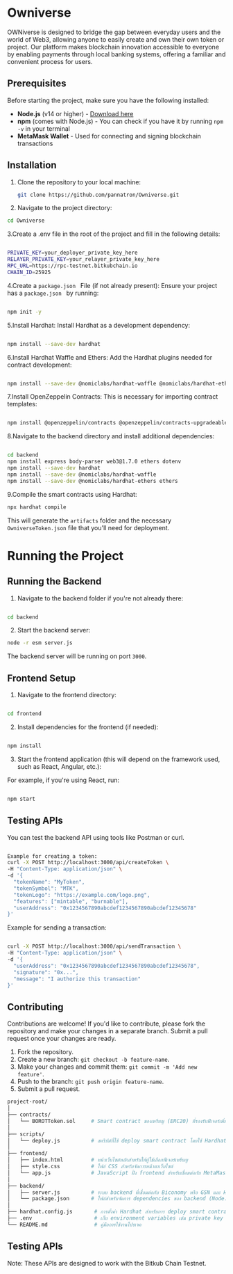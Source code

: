 # Owniverse

OWNiverse is designed to bridge the gap between everyday users and the world of Web3, allowing anyone to easily create and own their own token or project. Our platform makes blockchain innovation accessible to everyone by enabling payments through local banking systems, offering a familiar and convenient process for users.

## Prerequisites

Before starting the project, make sure you have the following installed:

- **Node.js** (v14 or higher) - [Download here](https://nodejs.org/)
- **npm** (comes with Node.js) - You can check if you have it by running `npm -v` in your terminal
- **MetaMask Wallet** - Used for connecting and signing blockchain transactions

## Installation

1. Clone the repository to your local machine:

   ```bash
   git clone https://github.com/pannatron/Owniverse.git

2. Navigate to the project directory:
```bash
cd Owniverse
```
3.Create a .env file in the root of the project and fill in the following details:
```bash

PRIVATE_KEY=your_deployer_private_key_here
RELAYER_PRIVATE_KEY=your_relayer_private_key_here
RPC_URL=https://rpc-testnet.bitkubchain.io
CHAIN_ID=25925
```
4.Create a  `package.json ` File (if not already present): Ensure your project has a  `package.json ` by running:
```bash

npm init -y
```
5.Install Hardhat: Install Hardhat as a development dependency:
```bash

npm install --save-dev hardhat
```
6.Install Hardhat Waffle and Ethers: Add the Hardhat plugins needed for contract development:
```bash

npm install --save-dev @nomiclabs/hardhat-waffle @nomiclabs/hardhat-ethers ethers
```
7.Install OpenZeppelin Contracts: This is necessary for importing contract templates:
```bash

npm install @openzeppelin/contracts @openzeppelin/contracts-upgradeable

```
8.Navigate to the backend directory and install additional dependencies:
```bash

cd backend
npm install express body-parser web3@1.7.0 ethers dotenv
npm install --save-dev hardhat
npm install --save-dev @nomiclabs/hardhat-waffle
npm install --save-dev @nomiclabs/hardhat-ethers ethers

```

9.Compile the smart contracts using Hardhat:

```bash
npx hardhat compile

```
This will generate the `artifacts` folder and the necessary `OwniverseToken.json` file that you'll need for deployment.



# Running the Project
## Running the Backend
1. Navigate to the backend folder if you're not already there:
```bash

cd backend
```
2. Start the backend server:
```bash
node -r esm server.js
```

The backend server will be running on port `3000`.


## Frontend Setup
1. Navigate to the frontend directory:
```bash

cd frontend
```
2. Install dependencies for the frontend (if needed):
```bash

npm install
```
3. Start the frontend application (this will depend on the framework used, such as React, Angular, etc.):

For example, if you're using React, run:
```bash

npm start
```

## Testing APIs
You can test the backend API using tools like Postman or curl.
```bash

Example for creating a token:
curl -X POST http://localhost:3000/api/createToken \
-H "Content-Type: application/json" \
-d '{
  "tokenName": "MyToken",
  "tokenSymbol": "MTK",
  "tokenLogo": "https://example.com/logo.png",
  "features": ["mintable", "burnable"],
  "userAddress": "0x1234567890abcdef1234567890abcdef12345678"
}'
```

Example for sending a transaction:
```bash

curl -X POST http://localhost:3000/api/sendTransaction \
-H "Content-Type: application/json" \
-d '{
  "userAddress": "0x1234567890abcdef1234567890abcdef12345678",
  "signature": "0x...",
  "message": "I authorize this transaction"
}'
```

## Contributing
Contributions are welcome! If you'd like to contribute, please fork the repository and make your changes in a separate branch. Submit a pull request once your changes are ready.

1. Fork the repository.
2. Create a new branch: `git checkout -b feature-name`.
3. Make your changes and commit them: `git commit -m 'Add new feature'`.
4. Push to the branch: `git push origin feature-name`.
5. Submit a pull request.

``` bash
project-root/
│
├── contracts/
│   └── BOROTToken.sol     # Smart contract ของเหรียญ (ERC20) ที่รองรับฟีเจอร์เพิ่มเติม
│
├── scripts/
│   └── deploy.js          # สคริปต์ที่ใช้ deploy smart contract โดยใช้ Hardhat
│
├── frontend/
│   ├── index.html         # หน้าเว็บไซต์หลักสำหรับให้ผู้ใช้เลือกฟีเจอร์เหรียญ
│   ├── style.css          # ไฟล์ CSS สำหรับจัดการหน้าตาเว็บไซต์
│   └── app.js             # JavaScript ฝั่ง frontend สำหรับเชื่อมต่อกับ MetaMask และ backend
│
├── backend/
│   ├── server.js          # ระบบ backend ที่เชื่อมต่อกับ Biconomy หรือ GSN และ Hardhat
│   └── package.json       # ไฟล์สำหรับจัดการ dependencies ของ backend (Node.js)
│
├── hardhat.config.js       # การตั้งค่า Hardhat สำหรับการ deploy smart contract
├── .env                    # เก็บ environment variables เช่น private key และ API keys
└── README.md               # คู่มือการใช้งานโปรเจค

``` 

## Testing APIs
Note: These APIs are designed to work with the Bitkub Chain Testnet.
